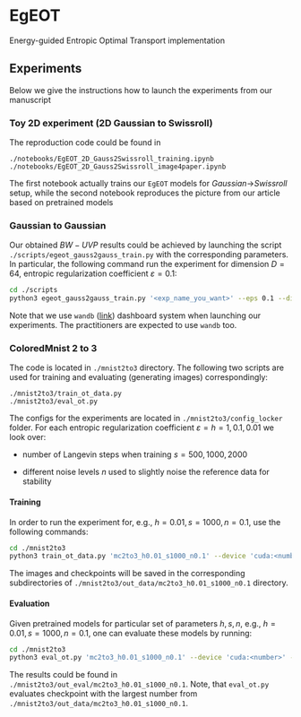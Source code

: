 # EgEOT

Energy-guided Entropic Optimal Transport implementation

## Experiments 

Below we give the instructions how to launch the experiments from our manuscript

### Toy 2D experiment (2D Gaussian to Swissroll)

The reproduction code could be found in

```
./notebooks/EgEOT_2D_Gauss2Swissroll_training.ipynb
./notebooks/EgEOT_2D_Gauss2Swissroll_image4paper.ipynb
```

The first notebook actually trains our `EgEOT` models for *Gaussian*$\rightarrow$*Swissroll* setup, while the second notebook reproduces the picture from our article based on pretrained models

### Gaussian to Gaussian

Our obtained $BW-UVP$ results could be achieved by launching the script `./scripts/egeot_gauss2gauss_train.py` with the corresponding parameters. In particular, the following command run the experiment for dimension $D=64$, entropic regularization coefficient $\varepsilon = 0.1$:
```bash
cd ./scripts
python3 egeot_gauss2gauss_train.py '<exp_name_you_want>' --eps 0.1 --dim 64 --use_wandb --device 'cuda:<number>'
```
Note that we use `wandb` ([link](https://wandb.ai/site)) dashboard system when launching our experiments. The practitioners are expected to use `wandb` too. 

### ColoredMnist 2 to 3

The code is located in `./mnist2to3` directory. The following two scripts are used for training and evaluating (generating images) correspondingly:
```
./mnist2to3/train_ot_data.py
./mnist2to3/eval_ot.py
```
The configs for the experiments are located in `./mnist2to3/config_locker` folder. For each entropic regularization coefficient $\varepsilon = h = 1, 0.1, 0.01$ we look over:

* number of Langevin steps when training $s = 500, 1000, 2000$

* different noise levels $n$ used to slightly noise the reference data for stability

#### Training

In order to run the experiment for, e.g., $h = 0.01, s = 1000, n = 0.1$, use the following commands:
```bash
cd ./mnist2to3
python3 train_ot_data.py 'mc2to3_h0.01_s1000_n0.1' --device 'cuda:<number>' --use_wandb
```

The images and checkpoints will be saved in the corresponding subdirectories of `./mnist2to3/out_data/mc2to3_h0.01_s1000_n0.1` directory.

#### Evaluation

Given pretrained models for particular set of parameters $h, s, n$, e.g., $h = 0.01, s = 1000, n = 0.1$, one can evaluate these models by running:
```bash
cd ./mnist2to3
python3 eval_ot.py 'mc2to3_h0.01_s1000_n0.1' --device 'cuda:<number>' --use_wandb
```

The results could be found in `./mnist2to3/out_eval/mc2to3_h0.01_s1000_n0.1`. 
Note, that `eval_ot.py` evaluates checkpoint with the largest number from `./mnist2to3/out_data/mc2to3_h0.01_s1000_n0.1`.





